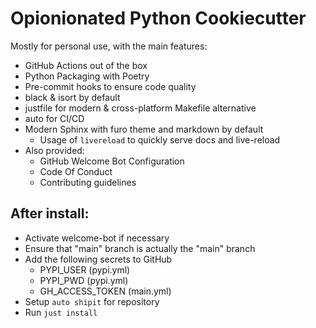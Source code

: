 # Opionionated Python Cookiecutter
Mostly for personal use, with the main features:
- GitHub Actions out of the box
- Python Packaging with Poetry
- Pre-commit hooks to ensure code quality
- black & isort by default
- justfile for modern & cross-platform Makefile alternative
- auto for CI/CD
- Modern Sphinx with furo theme and markdown by default
    - Usage of `livereload` to quickly serve docs and live-reload
- Also provided:
    - GitHub Welcome Bot Configuration
    - Code Of Conduct
    - Contributing guidelines


## After install:
- Activate welcome-bot if necessary
- Ensure that "main" branch is actually the "main" branch
- Add the following secrets to GitHub
    - PYPI_USER (pypi.yml)
    - PYPI_PWD (pypi.yml)
    - GH_ACCESS_TOKEN (main.yml)
- Setup `auto shipit` for repository
- Run `just install`
